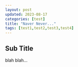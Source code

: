 ```yaml
---
layout: post
updated: 2023-08-17
categories: [test]
title: "Naver Never..."
tags: [test1,test2,test3,test4]
---
```


## Sub Title

blah blah...